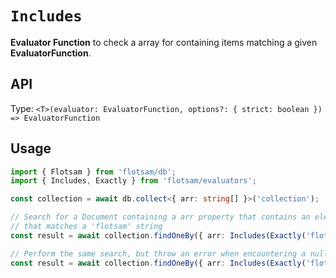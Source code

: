 <!-- @format -->

# `Includes`

**Evaluator Function** to check a array for containing items matching a given **EvaluatorFunction**.

## API

Type: `<T>(evaluator: EvaluatorFunction, options?: { strict: boolean }) => EvaluatorFunction`

## Usage

```ts
import { Flotsam } from 'flotsam/db';
import { Includes, Exactly } from 'flotsam/evaluators';

const collection = await db.collect<{ arr: string[] }>('collection');

// Search for a Document containing a arr property that contains an element
// that matches a 'flotsam' string
const result = await collection.findOneBy({ arr: Includes(Exactly('flotsam')) });

// Perform the same search, but throw an error when encountering a null or undefined value
const result = await collection.findOneBy({ arr: Includes(Exactly('flotsam'), { strict: true }) });
```
